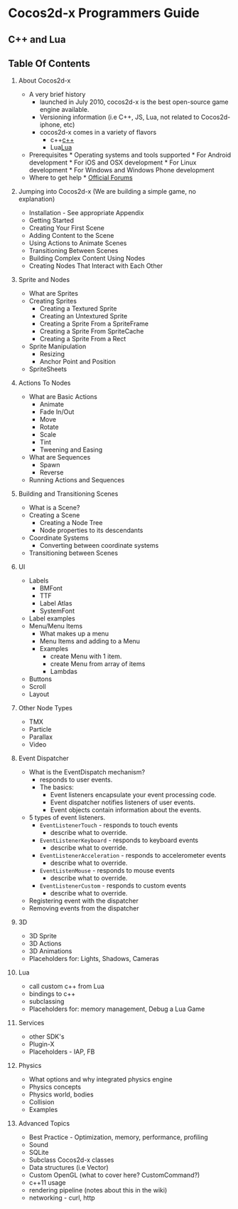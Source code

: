# Cocos2d-x Programmers Guide
## C++ and Lua

## Table Of Contents

1. About Cocos2d-x
    * A very brief history
        * launched in July 2010, cocos2d-x is the best open-source game engine available. 
        * Versioning information (i.e C++, JS, Lua, not related to Cocos2d-iphone, etc)
         * cocos2d-x comes in a variety of flavors
             * c++[c++](http://www.cocos2d-x.org/products#cocos2dx)
		      * Lua[Lua](http://www.cocos2d-x.org/products#cocos2dx-lua)
    *  Prerequisites
	       * Operating systems and tools supported
	          * For Android development
	          * For iOS and OSX development
	          * For Linux development
	          * For Windows and Windows Phone development 
    * Where to get help
           * [Official Forums](http://http://discuss.cocos2d-x.org)
            
2. Jumping into Cocos2d-x (We are building a simple game, no explanation)
    * Installation - See appropriate Appendix
    * Getting Started    * Creating Your First Scene    * Adding Content to the Scene    * Using Actions to Animate Scenes
    * Transitioning Between Scenes    * Building Complex Content Using Nodes
    * Creating Nodes That Interact with Each Other

3. Sprite and Nodes
    * What are Sprites
    * Creating Sprites     
        * Creating a Textured Sprite
        * Creating an Untextured Sprite
        * Creating a Sprite From a SpriteFrame
        * Creating a Sprite From SpriteCache
        * Creating a Sprite From a Rect
    * Sprite Manipulation
        * Resizing
        * Anchor Point and Position    
    * SpriteSheets
    
4. Actions To Nodes
    * What are Basic Actions
        * Animate
        * Fade In/Out
        * Move
        * Rotate
        * Scale
        * Tint
        * Tweening and Easing
    * What are Sequences
        * Spawn
        * Reverse    
    * Running Actions and Sequences

5. Building and Transitioning Scenes
    * What is a Scene?
    * Creating a Scene
        * Creating a Node Tree
        * Node properties to its descendants
    * Coordinate Systems
        * Converting between coordinate systems
    * Transitioning between Scenes

6. UI
    * Labels
         * BMFont
         * TTF
         * Label Atlas
         * SystemFont
    * Label examples
    * Menu/Menu Items
        * What makes up a menu
        * Menu Items and adding to a Menu
        * Examples
             * create Menu with 1 item.
             * create Menu from array of items
             * Lambdas
    * Buttons
    * Scroll
    * Layout
    
7. Other Node Types
    * TMX
    * Particle
    * Parallax
    * Video
   
8. Event Dispatcher
    * What is the EventDispatch mechanism?
        * responds to user events.
        * The basics:
            * Event listeners encapsulate your event processing code.
            * Event dispatcher notifies listeners of user events.
            * Event objects contain information about the events.
     * 5 types of event listeners.
         * `EventListenerTouch` - responds to touch events
             * describe what to override.
         * `EventListenerKeyboard` - responds to keyboard events
             * describe what to override.
         * `EventListenerAcceleration` - responds to accelerometer events    
             * describe what to override.
         * `EventListenMouse` - responds to mouse events
             * describe what to override.
         * `EventListenerCustom` - responds to custom events   
             * describe what to override.
     * Registering event with the dispatcher
     * Removing events from the dispatcher9. 3D
    * 3D Sprite
    * 3D Actions
    * 3D Animations
    * Placeholders for: Lights, Shadows, Cameras

10. Lua
    * call custom c++ from Lua
    * bindings to c++
    * subclassing
    * Placeholders for: memory management, Debug a Lua Game

11. Services
    * other SDK's
    * Plugin-X
    * Placeholders - IAP, FB
    
12. Physics
    * What options and why integrated physics engine
    * Physics concepts
    * Physics world, bodies
    * Collision
    * Examples

13. Advanced Topics
    * Best Practice - Optimization, memory, performance, profiling
    * Sound
    * SQLite
    * Subclass Cocos2d-x classes
    * Data structures (i.e Vector)
    * Custom OpenGL (what to cover here? CustomCommand?)
    * c++11 usage
    * rendering pipeline (notes about this in the wiki)
    * networking - curl, http

